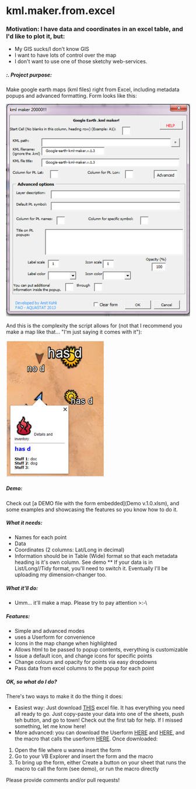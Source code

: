 kml.maker.from.excel
====================

### Motivation: I have data and coordinates in an excel table, and I'd like to plot it, but:
* My GIS sucks/I don't know GIS
* I want to have lots of control over the map
* I don't want to use one of those sketchy web-services.

##### :. Project purpose:
Make google earth maps (kml files) right from Excel, including metadata popups and advanced formatting. Form looks like this:

![alt-text](GEMaker.PNG)

And this is the complexity the script allows for (not that I recommend you make a map like that... "I'm just saying it comes with it"):

![alt-text](GEMaker1.PNG)

##### Demo:
Check out [a DEMO file with the form embedded](Demo v.1.0.xlsm), and some examples and showcasing the features so you know how to do it. 
  
##### What it needs:
  * Names for each point
  * Data
  * Coordinates (2 columns: Lat/Long in decimal)
  * Information should be in Table (Wide) format so that each metadata heading is it's own column. See demo
  ** If your data is in List/Long//Tidy format, you'll need to switch it. Eventually I'll be uploading my dimension-changer too.

##### What it'll do:
  * Umm... it'll make a map. Please try to pay attention >:-\

##### Features:
* Simple and advanced modes
* uses a Userform for convenience
* Icons in the map change when highlighted
* Allows html to be passed to popup contents, everything is customizable
* Issue a default icon, and change icons for specific points
* Change colours and opacity for points via easy dropdowns
* Pass data from excel columns to the popup for each point

##### OK, so what do I do?
There's two ways to make it do the thing it does:

* Easiest way: Just download [THIS](Blank_template_with_stuff.xlsm) excel file. It has everything you need all ready to go. Just copy-paste your data into one of the sheets, push teh button, and go to town! Check out the first tab for help. If I missed something, let me know here!
* More advanced: you can download the Userform [HERE](KML_maker.frm) and [HERE](KML_maker.frx), and the macro that calls the userform [HERE](show_form.bas). Once downloaded:
 1. Open the file where u wanna insert the form
 2. Go to your VB Explorer and insert the form and the macro
 3. To bring up the form, either Create a button on your sheet that runs the macro to call the form (see demo), or run the macro directly
 
 
Please provide comments and/or pull requests!
